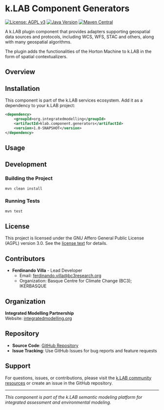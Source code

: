 # k.LAB Component Generators

[![License: AGPL v3](https://img.shields.io/badge/License-AGPL%20v3-blue.svg)](http://www.gnu.org/licenses/agpl-3.0)
[![Java Version](https://img.shields.io/badge/Java-21-orange)](https://openjdk.java.net/projects/jdk/21/)
[![Maven Central](https://img.shields.io/badge/Maven-1.0--SNAPSHOT-green)](https://search.maven.org/)

A k.LAB plugin component that provides adapters supporting geospatial data sources and protocols, including WCS, WFS, STAC and others, along with many geospatial algorithms.

The plugin adds the functionalities of the Horton Machine to k.LAB in the form of spatial contextualizers.

## Overview

## Installation

This component is part of the k.LAB services ecosystem. Add it as a dependency to your k.LAB project:

```xml
<dependency>
    <groupId>org.integratedmodelling</groupId>
    <artifactId>klab.component.generators</artifactId>
    <version>1.0-SNAPSHOT</version>
</dependency>
```

## Usage
## Development

### Building the Project

```bash
mvn clean install
```

### Running Tests

```bash
mvn test
```

## License

This project is licensed under the GNU Affero General Public License (AGPL) version 3.0. See the [license text](http://www.gnu.org/licenses/agpl-3.0.en.html) for details.

## Contributors

- **Ferdinando Villa** - Lead Developer
    - Email: ferdinando.villa@bc3research.org
    - Organization: Basque Centre for Climate Change (BC3); IKERBASQUE

## Organization

**Integrated Modelling Partnership**  
Website: [integratedmodelling.org](http://www.integratedmodelling.org)

## Repository

- **Source Code**: [GitHub Repository](https://github.com/integratedmodelling/klab.component.generators)
- **Issue Tracking**: Use GitHub Issues for bug reports and feature requests

## Support

For questions, issues, or contributions, please visit the [k.LAB community resources](http://www.integratedmodelling.org) or create an issue in the GitHub repository.

---

*This component is part of the k.LAB semantic modeling platform for integrated assessment and environmental modeling.*
